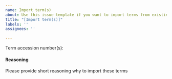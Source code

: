 ```yaml
---
name: Import term(s)
about: Use this issue template if you want to import terms from existing ontologies
title: "[Import term(s)]"
labels: ''
assignees: ''

---
```


Term accession number(s):

#### Reasoning
Please provide short reasoning why to import these terms
